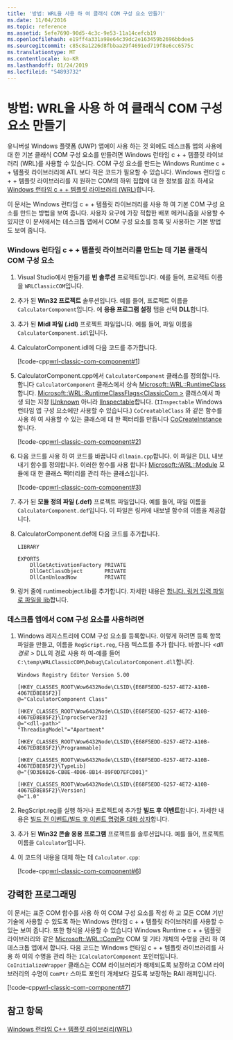 ```yaml
---
title: '방법: WRL을 사용 하 여 클래식 COM 구성 요소 만들기'
ms.date: 11/04/2016
ms.topic: reference
ms.assetid: 5efe7690-90d5-4c3c-9e53-11a14cefcb19
ms.openlocfilehash: e19ff4a331a98e64c39dc2e163459b2696bbdee5
ms.sourcegitcommit: c85c8a1226d8fbbaa29f4691ed719f8e6cc6575c
ms.translationtype: MT
ms.contentlocale: ko-KR
ms.lasthandoff: 01/24/2019
ms.locfileid: "54893732"
---
```

# <a name="how-to-create-a-classic-com-component-using-wrl"></a>방법: WRL을 사용 하 여 클래식 COM 구성 요소 만들기

유니버설 Windows 플랫폼 (UWP) 앱에이 사용 하는 것 외에도 데스크톱 앱의 사용에 대 한 기본 클래식 COM 구성 요소를 만들려면 Windows 런타임 c + + 템플릿 라이브러리 (WRL)를 사용할 수 있습니다. COM 구성 요소를 만드는 Windows Runtime c + + 템플릿 라이브러리에 ATL 보다 적은 코드가 필요할 수 있습니다. Windows 런타임 c + + 템플릿 라이브러리를 지 원하는 COM의 하위 집합에 대 한 정보를 참조 하세요 [Windows 런타임 c + + 템플릿 라이브러리 (WRL)](windows-runtime-cpp-template-library-wrl.md)합니다.

이 문서는 Windows 런타임 c + + 템플릿 라이브러리를 사용 하 여 기본 COM 구성 요소를 만드는 방법을 보여 줍니다. 사용자 요구에 가장 적합한 배포 메커니즘을 사용할 수 있지만 이 문서에서는 데스크톱 앱에서 COM 구성 요소를 등록 및 사용하는 기본 방법도 보여 줍니다.

### <a name="to-use-the-windows-runtime-c-template-library-to-create-a-basic-classic-com-component"></a>Windows 런타임 c + + 템플릿 라이브러리를 만드는 데 기본 클래식 COM 구성 요소

1. Visual Studio에서 만들기를 **빈 솔루션** 프로젝트입니다. 예를 들어, 프로젝트 이름을 `WRLClassicCOM`입니다.

2. 추가 된 **Win32 프로젝트** 솔루션입니다. 예를 들어, 프로젝트 이름을 `CalculatorComponent`입니다. 에 **응용 프로그램 설정** 탭을 선택 **DLL**합니다.

3. 추가 된 **Midl 파일 (.idl)** 프로젝트 파일입니다. 예를 들어, 파일 이름을 `CalculatorComponent.idl`입니다.

4. CalculatorComponent.idl에 다음 코드를 추가합니다.

   [!code-cpp[wrl-classic-com-component#1](../codesnippet/CPP/how-to-create-a-classic-com-component-using-wrl_1.idl)]

5. CalculatorComponent.cpp에서 `CalculatorComponent` 클래스를 정의합니다. 합니다 `CalculatorComponent` 클래스에서 상속 [Microsoft::WRL::RuntimeClass](runtimeclass-class.md)합니다. [Microsoft::WRL::RuntimeClassFlags\<ClassicCom >](runtimeclassflags-structure.md) 클래스에서 파생 되는 지정 [IUnknown](/windows/desktop/api/unknwn/nn-unknwn-iunknown) 아니라 [IInspectable](/windows/desktop/api/inspectable/nn-inspectable-iinspectable)합니다. (`IInspectable` Windows 런타임 앱 구성 요소에만 사용할 수 있습니다.) `CoCreatableClass` 와 같은 함수를 사용 하 여 사용할 수 있는 클래스에 대 한 팩터리를 만듭니다 [CoCreateInstance](/windows/desktop/api/combaseapi/nf-combaseapi-cocreateinstance)합니다.

   [!code-cpp[wrl-classic-com-component#2](../codesnippet/CPP/how-to-create-a-classic-com-component-using-wrl_2.cpp)]

6. 다음 코드를 사용 하 여 코드를 바꿉니다 `dllmain.cpp`합니다. 이 파일은 DLL 내보내기 함수를 정의합니다. 이러한 함수를 사용 합니다 [Microsoft::WRL::Module](module-class.md) 모듈에 대 한 클래스 팩터리를 관리 하는 클래스입니다.

   [!code-cpp[wrl-classic-com-component#3](../codesnippet/CPP/how-to-create-a-classic-com-component-using-wrl_3.cpp)]

7. 추가 된 **모듈 정의 파일 (.def)** 프로젝트 파일입니다. 예를 들어, 파일 이름을 `CalculatorComponent.def`입니다. 이 파일은 링커에 내보낼 함수의 이름을 제공합니다.

8. CalculatorComponent.def에 다음 코드를 추가합니다.

    ```
    LIBRARY

    EXPORTS
        DllGetActivationFactory PRIVATE
        DllGetClassObject       PRIVATE
        DllCanUnloadNow         PRIVATE
    ```

9. 링커 줄에 runtimeobject.lib를 추가합니다. 자세한 내용은 [합니다. 링커 입력 파일로 파일을 lib](../../build/reference/dot-lib-files-as-linker-input.md)합니다.

### <a name="to-consume-the-com-component-from-a-desktop-app"></a>데스크톱 앱에서 COM 구성 요소를 사용하려면

1. Windows 레지스트리에 COM 구성 요소를 등록합니다. 이렇게 하려면 등록 항목 파일을 만들고, 이름을 `RegScript.reg`, 다음 텍스트를 추가 합니다. 바꿉니다  *\<dll 경로 >* DLL의 경로 사용 하 여-예를 들어 `C:\temp\WRLClassicCOM\Debug\CalculatorComponent.dll`합니다.

    ```
    Windows Registry Editor Version 5.00

    [HKEY_CLASSES_ROOT\Wow6432Node\CLSID\{E68F5EDD-6257-4E72-A10B-4067ED8E85F2}]
    @="CalculatorComponent Class"

    [HKEY_CLASSES_ROOT\Wow6432Node\CLSID\{E68F5EDD-6257-4E72-A10B-4067ED8E85F2}\InprocServer32]
    @="<dll-path>"
    "ThreadingModel"="Apartment"

    [HKEY_CLASSES_ROOT\Wow6432Node\CLSID\{E68F5EDD-6257-4E72-A10B-4067ED8E85F2}\Programmable]

    [HKEY_CLASSES_ROOT\Wow6432Node\CLSID\{E68F5EDD-6257-4E72-A10B-4067ED8E85F2}\TypeLib]
    @="{9D3E6826-CB8E-4D86-8B14-89F0D7EFCD01}"

    [HKEY_CLASSES_ROOT\Wow6432Node\CLSID\{E68F5EDD-6257-4E72-A10B-4067ED8E85F2}\Version]
    @="1.0"
    ```

2. RegScript.reg를 실행 하거나 프로젝트에 추가할 **빌드 후 이벤트**합니다. 자세한 내용은 [빌드 전 이벤트/빌드 후 이벤트 명령줄 대화 상자](/visualstudio/ide/reference/pre-build-event-post-build-event-command-line-dialog-box)합니다.

3. 추가 된 **Win32 콘솔 응용 프로그램** 프로젝트를 솔루션입니다. 예를 들어, 프로젝트 이름을 `Calculator`입니다.

4. 이 코드의 내용을 대체 하는 데 `Calculator.cpp`:

   [!code-cpp[wrl-classic-com-component#6](../codesnippet/CPP/how-to-create-a-classic-com-component-using-wrl_6.cpp)]

## <a name="robust-programming"></a>강력한 프로그래밍

이 문서는 표준 COM 함수를 사용 하 여 COM 구성 요소를 작성 하 고 모든 COM 기반 기술에 사용할 수 있도록 하는 Windows 런타임 c + + 템플릿 라이브러리를 사용할 수 있는 보여 줍니다. 또한 형식을 사용할 수 있습니다 Windows Runtime c + + 템플릿 라이브러리와 같은 [Microsoft::WRL::ComPtr](comptr-class.md) COM 및 기타 개체의 수명을 관리 하 여 데스크톱 앱에서 합니다. 다음 코드는 Windows 런타임 c + + 템플릿 라이브러리를 사용 하 여의 수명을 관리 하는 `ICalculatorComponent` 포인터입니다. `CoInitializeWrapper` 클래스는 COM 라이브러리가 해제되도록 보장하고 COM 라이브러리의 수명이 `ComPtr` 스마트 포인터 개체보다 길도록 보장하는 RAII 래퍼입니다.

[!code-cpp[wrl-classic-com-component#7](../codesnippet/CPP/how-to-create-a-classic-com-component-using-wrl_7.cpp)]

## <a name="see-also"></a>참고 항목

[Windows 런타임 C++ 템플릿 라이브러리(WRL)](windows-runtime-cpp-template-library-wrl.md)
